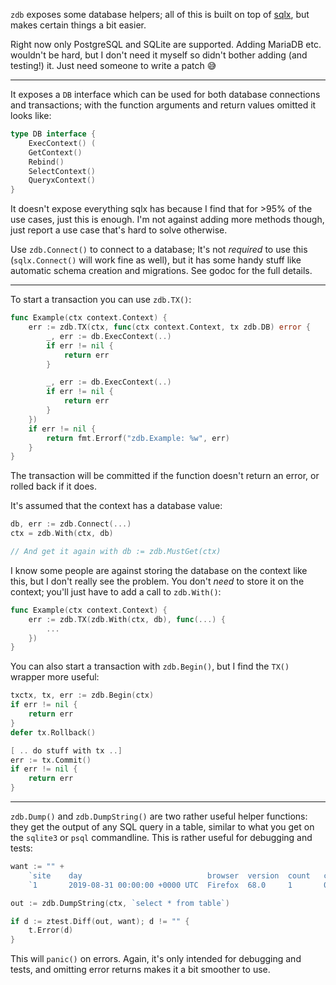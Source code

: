 `zdb` exposes some database helpers; all of this is built on top of
[sqlx](https://github.com/jmoiron/sqlx), but makes certain things a bit easier.

Right now only PostgreSQL and SQLite are supported. Adding MariaDB etc. wouldn't
be hard, but I don't need it myself so didn't bother adding (and testing!) it.
Just need someone to write a patch 😅

---

It exposes a `DB` interface which can be used for both database connections and
transactions; with the function arguments and return values omitted it looks
like:

```go
type DB interface {
    ExecContext() (
    GetContext()
    Rebind()
    SelectContext()
    QueryxContext()
}
```

It doesn't expose everything sqlx has because I find that for >95% of the use
cases, just this is enough. I'm not against adding more methods though, just
report a use case that's hard to solve otherwise.

Use `zdb.Connect()` to connect to a database; It's not *required* to use this
(`sqlx.Connect()` will work fine as well), but it has some handy stuff like
automatic schema creation and migrations. See godoc for the full details.

---

To start a transaction you can use `zdb.TX()`:

```go
func Example(ctx context.Context) {
    err := zdb.TX(ctx, func(ctx context.Context, tx zdb.DB) error {
        _, err := db.ExecContext(..)
        if err != nil {
            return err
        }

        _, err := db.ExecContext(..)
        if err != nil {
            return err
        }
    })
    if err != nil {
        return fmt.Errorf("zdb.Example: %w", err)
    }
}
```

The transaction will be committed if the function doesn't return an error, or
rolled back if it does.

It's assumed that the context has a database value:

```go
db, err := zdb.Connect(...)
ctx = zdb.With(ctx, db)

// And get it again with db := zdb.MustGet(ctx)
```

I know some people are against storing the database on the context like this,
but I don't really see the problem. You don't *need* to store it on the context;
you'll just have to add a call to `zdb.With()`:

```go
func Example(ctx context.Context) {
    err := zdb.TX(zdb.With(ctx, db), func(...) {
        ...
    })
}
```

You can also start a transaction with `zdb.Begin()`, but I find the `TX()`
wrapper more useful:

```go
txctx, tx, err := zdb.Begin(ctx)
if err != nil {
    return err
}
defer tx.Rollback()

[ .. do stuff with tx ..]
err := tx.Commit()
if err != nil {
    return err
}
```

---

`zdb.Dump()` and `zdb.DumpString()` are two rather useful helper functions: they
get the output of any SQL query in a table, similar to what you get on the
`sqlite3` or `psql` commandline. This is rather useful for debugging and tests:

```go
want := "" +
    `site    day                            browser  version  count   count_unique  event`+
    `1       2019-08-31 00:00:00 +0000 UTC  Firefox  68.0     1       0             0`

out := zdb.DumpString(ctx, `select * from table`)

if d := ztest.Diff(out, want); d != "" {
    t.Error(d)
}
```

This will `panic()` on errors. Again, it's only intended for debugging and
tests, and omitting error returns makes it a bit smoother to use.

